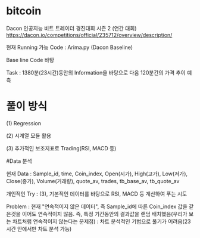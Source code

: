 # bitcoin

Dacon 인공지능 비트 트레이더 경진대회 시즌 2 (연간 대회)
https://dacon.io/competitions/official/235712/overview/description/

현재 Running 가능 Code : Arima.py (Dacon Baseline)

Base line Code 바탕

Task : 1380분(23시간)동안의 Information을 바탕으로 다음 120분간의 가격 추이 예측

# 풀이 방식

(1) Regression

(2) 시계열 모듈 활용

(3) 추가적인 보조지표로 Trading(RSI, MACD 등)

#Data 분석

현재 Data : Sample_id, time, Coin_index, Open(시가), High(고가), Low(저가), Close(종가), Volume(거래량), quote_av, trades, tb_base_av, tb_quote_av

개인적인 Try : (3), 기본적인 데이터를 바탕으로 RSI, MACD 등 계산하여 푸는 시도

Problem : 현재 "연속적이지 않은 데이터", 즉 Sample_id에 따른 Coin_index 값을 같은것을 이어도 연속적이지 않음.
즉, 특정 기간동안의 결과값을 랜덤 배치했음(우리가 보는 차트처럼 연속적이지 않는다는 문제점) : 차트 분석적인 기법으로 풀기가 어려움(23시간 안에서만 차트 분석 가능)


